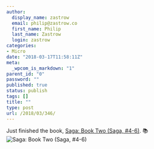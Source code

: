 ```yaml
---
author:
  display_name: zastrow
  email: philip@zastrow.co
  first_name: Philip
  last_name: Zastrow
  login: zastrow
categories:
- Micro
date: "2018-03-17T11:58:11Z"
meta:
  _wpcom_is_markdown: "1"
parent_id: "0"
password: ""
published: true
status: publish
tags: []
title: ""
type: post
url: /2018/03/346/
---
```

<p>Just finished the book, <a href="https://www.goodreads.com/review/show/2326188472?utm_medium=api&amp;utm_source=rss">Saga: Book Two (Saga, #4-6)</a>. 📚 <img src="{{ site.baseurl }}/assets/2018/03/32926680.jpg" alt="Saga: Book Two (Saga, #4-6)" /></p>
